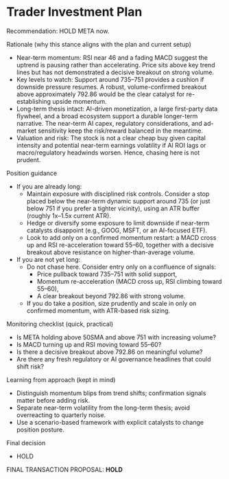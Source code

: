 # Trader Investment Plan

Recommendation: HOLD META now.

Rationale (why this stance aligns with the plan and current setup)
- Near-term momentum: RSI near 46 and a fading MACD suggest the uptrend is pausing rather than accelerating. Price sits above key trend lines but has not demonstrated a decisive breakout on strong volume.
- Key levels to watch: Support around 735–751 provides a cushion if downside pressure resumes. A robust, volume-confirmed breakout above approximately 792.86 would be the clear catalyst for re-establishing upside momentum.
- Long-term thesis intact: AI-driven monetization, a large first-party data flywheel, and a broad ecosystem support a durable longer-term narrative. The near-term AI capex, regulatory considerations, and ad-market sensitivity keep the risk/reward balanced in the meantime.
- Valuation and risk: The stock is not a clear cheap buy given capital intensity and potential near-term earnings volatility if AI ROI lags or macro/regulatory headwinds worsen. Hence, chasing here is not prudent.

Position guidance
- If you are already long:
  - Maintain exposure with disciplined risk controls. Consider a stop placed below the near-term dynamic support around 735 (or just below 751 if you prefer a tighter vicinity), using an ATR buffer (roughly 1x–1.5x current ATR).
  - Hedge or diversify some exposure to limit downside if near-term catalysts disappoint (e.g., GOOG, MSFT, or an AI-focused ETF).
  - Look to add only on a confirmed momentum restart: a MACD cross up and RSI re-acceleration toward 55–60, together with a decisive breakout above resistance on higher-than-average volume.
- If you are not yet long:
  - Do not chase here. Consider entry only on a confluence of signals:
    - Price pullback toward 735–751 with solid support,
    - Momentum re-acceleration (MACD cross up, RSI climbing toward 55–60),
    - A clear breakout beyond 792.86 with strong volume.
  - If you do take a position, size prudently and scale in only on confirmed momentum, with ATR-based risk sizing.

Monitoring checklist (quick, practical)
- Is META holding above 50SMA and above 751 with increasing volume?
- Is MACD turning up and RSI moving toward 55–60?
- Is there a decisive breakout above 792.86 on meaningful volume?
- Are there any fresh regulatory or AI governance headlines that could shift risk?

Learning from approach (kept in mind)
- Distinguish momentum blips from trend shifts; confirmation signals matter before adding risk.
- Separate near-term volatility from the long-term thesis; avoid overreacting to quarterly noise.
- Use a scenario-based framework with explicit catalysts to change position posture.

Final decision
- HOLD

FINAL TRANSACTION PROPOSAL: **HOLD**
